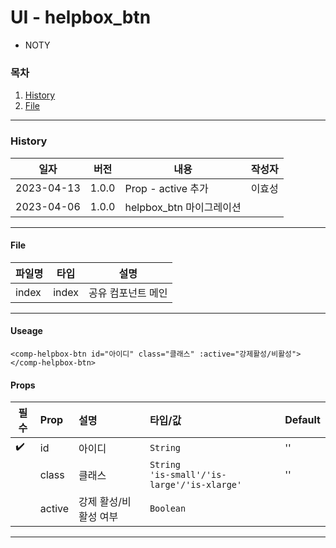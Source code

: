 # UI - helpbox_btn

-   NOTY

### 목차

1. [History](#history)
2. [File](#file)

---

### History

| 일자       | 버전  | 내용                     | 작성자 |
| ---------- | ----- | ------------------------ | ------ |
| 2023-04-13 | 1.0.0 | Prop - active 추가       | 이효성 |
| 2023-04-06 | 1.0.0 | helpbox_btn 마이그레이션 |

---

#### File

| 파일명 | 타입  | 설명               |
| ------ | ----- | ------------------ |
| index  | index | 공유 컴포넌트 메인 |

---

#### Useage

```
<comp-helpbox-btn id="아이디" class="클래스" :active="강제활성/비활성"></comp-helpbox-btn>
```

#### Props

| 필수               | Prop   | 설명                  | 타입/값                                         | Default |
| ------------------ | :----- | :-------------------- | :---------------------------------------------- | :------ |
| :heavy_check_mark: | id     | 아이디                | `String`                                        | ''      |
|                    | class  | 클래스                | `String`<br>`'is-small'/'is-large'/'is-xlarge'` | ''      |
|                    | active | 강제 활성/비활성 여부 | `Boolean`                                       |         |

---
